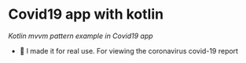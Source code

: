 # Covid19 app with kotlin

_Kotlin mvvm pattern example in Covid19 app_

- 💬 I made it for real use. For viewing the coronavirus covid-19 report
